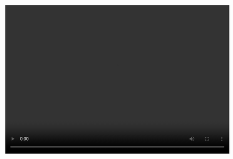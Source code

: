 


<video width="720" height="480" controls>
  <source src="normcap.mp4" type="video/mp4">
</video>
